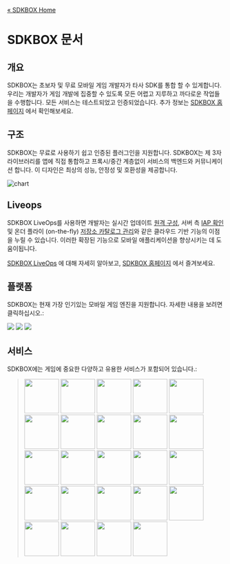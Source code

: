 [&#171; SDKBOX Home](http://sdkbox.com)

<h1>SDKBOX 문서</h1>

## 개요
SDKBOX는 초보자 및 무료 모바일 게임 개발자가 타사 SDK를 통합 할 수 있게합니다. 우리는 개발자가 게임 개발에 집중할 수 있도록 모든 어렵고 지루하고 까다로운 작업들을 수행합니다. 모든 서비스는 테스트되었고 인증되었습니다. 추가 정보는 [SDKBOX 홈페이지](http://sdkbox.com) 에서 확인해보세요.


## 구조
SDKBOX는 무료로 사용하기 쉽고 인증된 플러그인을 지원합니다. SDKBOX는 제 3자 라이브러리를 앱에 직접 통합하고 프록시/중간 계층없이 서비스의 백엔드와 커뮤니케이션 합니다. 이 디자인은 최상의 성능, 안정성 및 호환성을 제공합니다.

![chart](./imgs/sdkbox_sequence.jpg)

## Liveops
SDKBOX LiveOps를 사용하면 개발자는 실시간 업데이트 [원격 구성](./liveops/remote-config), 서버 측 [IAP 확인](./liveops/receipt-verification) 및 온더 플라이 (on-the-fly) [저장소 카탈로그 관리](./liveops/catalog-management)와 같은 클라우드 기반 기능의 이점을 누릴 수 있습니다. 이러한 확장된 기능으로 모바일 애플리케이션을 향상시키는 데 도움이됩니다.

[SDKBOX LiveOps](./liveops) 에 대해 자세히 알아보고, [SDKBOX 홈페이지](http://sdkbox.com) 에서 즐겨보세요.

## 플랫폼
SDKBOX는 현재 가장 인기있는 모바일 게임 엔진을 지원합니다. 자세한 내용을 보려면 클릭하십시오.:

<div class="platforms">
<a href="./cocos"><img src="./imgs/cocos.png"></a>
<a href="./unity/iap"><img src="./imgs/unity.png"></a>
<a href="./unreal/iap"><img src="./imgs/unreal.png"></a>
</div>


## 서비스
SDKBOX에는 게임에 중요한 다양하고 유용한 서비스가 포함되어 있습니다.:

<style type="text/css">
blockquote a img {
    width: 80px;
    height: 80px;
}

</style>

> <a href="http://www.sdkbox.com/plugins/adcolony"><img src="./imgs/adcolony.jpg" /></a>
> <a href="http://www.sdkbox.com/plugins/admob"><img src="./imgs/admob.jpg" /></a>
> <a href="http://www.sdkbox.com/plugins/agecheq"><img src="./imgs/agecheq.png" /></a>
> <a href="http://www.sdkbox.com/plugins/amazon"><img src="http://www.sdkbox.com/assets/img/amazon.jpg" /></a>
> <a href="http://www.sdkbox.com/plugins/appnext"><img src="http://www.sdkbox.com/assets/img/appnext.png" /></a>
> <a href="http://www.sdkbox.com/plugins/appodeal"><img src="./imgs/appodeal.png" /></a>
> <a href="http://www.sdkbox.com/plugins/apteligent"><img src="http://www.sdkbox.com/assets/img/apteligent.png" /></a>
> <a href="http://www.sdkbox.com/plugins/bee7"><img src="./imgs/bee7.jpg" /></a>
> <a href="http://www.sdkbox.com/plugins/chartboost"><img src="./imgs/chartboost.jpg" /></a>
> <a href="http://www.sdkbox.com/plugins/facebook"><img src="./imgs/facebook.jpg" /></a>
> <a href="http://www.sdkbox.com/plugins/flurryanalytics"><img src="./imgs/flurry.png" /></a>
> <a href="http://www.sdkbox.com/plugins/fyber"><img src="./imgs/fyber.jpg" /></a>
> <a href="http://www.sdkbox.com/plugins/googleanalytics"><img src="./imgs/ga.jpg" /></a>
> <a href="http://www.sdkbox.com/plugins/iap"><img src="./imgs/iap.png" /></a>
> <a href="http://www.sdkbox.com/plugins/inmobi"><img src="./imgs/inmobi.jpg" /></a>
> <a href="http://www.sdkbox.com/plugins/kochava"><img src="./imgs/kochava.jpg" /></a>
> <a href="http://www.sdkbox.com/plugins/leadbolt"><img src="./imgs/leadbolt.jpg" /></a>
> <a href="http://www.sdkbox.com/plugins/playphone"><img src="./imgs/playphone.jpg" /></a>
> <a href="http://www.sdkbox.com/plugins/ratings_reviews"><img src="./imgs/review.jpg" /></a>
> <a href="http://www.sdkbox.com/plugins/scientificrevenue"><img src="./imgs/sr.png" /></a>
> <a href="http://www.sdkbox.com/plugins/tune"><img src="./imgs/tune.jpg" /></a>
> <a href="http://www.sdkbox.com/plugins/valuepotion"><img src="./imgs/valuepotion.jpg" /></a>
> <a href="http://www.sdkbox.com/plugins/vungle"><img src="./imgs/vungle.jpg" /></a>
> <a href="http://www.sdkbox.com/plugins/youtube"><img src="./imgs/youtube.png" /></a>
